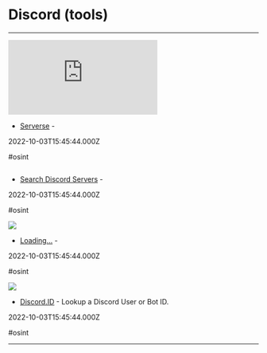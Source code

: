 # Discord (tools)

---

![](https://rdl.ink/render/https%3A%2F%2Fextraction.team%2Fserverse.html)

- [Serverse](https://extraction.team/serverse.html) - 

2022-10-03T15:45:44.000Z

#osint

![]()

- [Search Discord Servers](https://disboard.org/search) - 

2022-10-03T15:45:44.000Z

#osint

![](https://rdl.ink/render/https%3A%2F%2Fwww.leaked.site%2Findex.php%3Fresolver%252Fdiscord.0%252F%3D)

- [Loading...](https://www.leaked.site/index.php?resolver%2Fdiscord.0%2F=) - 

2022-10-03T15:45:44.000Z

#osint

![](https://discord.id/img/logo.png)

- [Discord.ID](https://discord.id) - Lookup a Discord User or Bot ID.

2022-10-03T15:45:44.000Z

#osint

---

